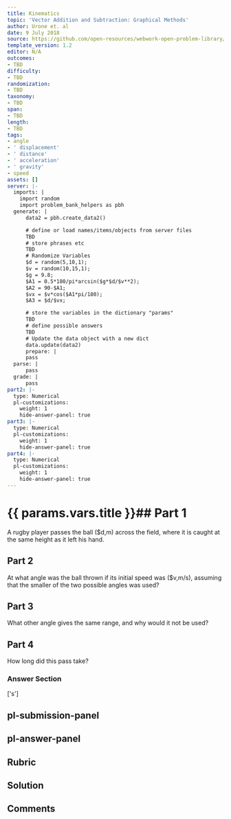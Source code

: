 ```yaml
---
title: Kinematics
topic: 'Vector Addition and Subtraction: Graphical Methods'
author: Urone et. al
date: 9 July 2018
source: https://github.com/open-resources/webwork-open-problem-library/tree/master/Contrib/BrockPhysics/College_Physics_Urone/3.Two_Dimensional_Kinematics/Projectile_Motion/NU_U17-03-04-012.pg
template_version: 1.2
editor: N/A
outcomes:
- TBD
difficulty:
- TBD
randomization:
- TBD
taxonomy:
- TBD
span:
- TBD
length:
- TBD
tags:
- angle
- ' displacement'
- ' distance'
- ' acceleration'
- ' gravity'
- speed
assets: []
server: |-
  imports: |
    import random
    import problem_bank_helpers as pbh
  generate: |
      data2 = pbh.create_data2()

      # define or load names/items/objects from server files
      TBD
      # store phrases etc
      TBD
      # Randomize Variables
      $d = random(5,10,1);
      $v = random(10,15,1);
      $g = 9.8;
      $A1 = 0.5*180/pi*arcsin($g*$d/$v**2);
      $A2 = 90-$A1;
      $vx = $v*cos($A1*pi/180);
      $A3 = $d/$vx;

      # store the variables in the dictionary "params"
      TBD
      # define possible answers
      TBD
      # Update the data object with a new dict
      data.update(data2)
      prepare: |
      pass
  parse: |
      pass
  grade: |
      pass
part2: |-
  type: Numerical
  pl-customizations:
    weight: 1
    hide-answer-panel: true
part3: |-
  type: Numerical
  pl-customizations:
    weight: 1
    hide-answer-panel: true
part4: |-
  type: Numerical
  pl-customizations:
    weight: 1
    hide-answer-panel: true
---
```


# {{ params.vars.title }}## Part 1 
A rugby player passes the ball ($d,m) across the field, where it is caught at the same height as it left his hand. 
## Part 2 
At what angle was the ball thrown if its initial speed was ($v,m/s), assuming that the smaller of the two possible angles was used? 
## Part 3 
What other angle gives the same range, and why would it not be used? 
## Part 4 
How long did this pass take? 


### Answer Section 
['s']

## pl-submission-panel 


## pl-answer-panel 


## Rubric 


## Solution 


## Comments 


